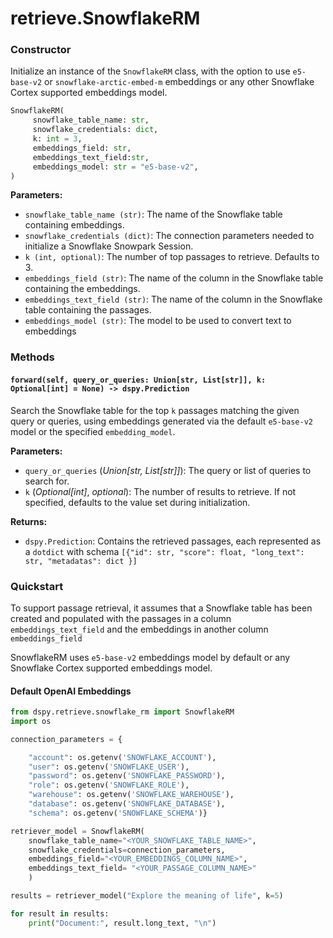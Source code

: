 # retrieve.SnowflakeRM

### Constructor

Initialize an instance of the `SnowflakeRM` class, with the option to use `e5-base-v2` or `snowflake-arctic-embed-m` embeddings or any other Snowflake Cortex supported embeddings model.

```python
SnowflakeRM(
     snowflake_table_name: str,
     snowflake_credentials: dict,
     k: int = 3,
     embeddings_field: str,
     embeddings_text_field:str,
     embeddings_model: str = "e5-base-v2",
)
```

**Parameters:**

- `snowflake_table_name (str)`: The name of the Snowflake table containing embeddings.
- `snowflake_credentials (dict)`: The connection parameters needed to initialize a Snowflake Snowpark Session.
- `k (int, optional)`: The number of top passages to retrieve. Defaults to 3.
- `embeddings_field (str)`: The name of the column in the Snowflake table containing the embeddings.
- `embeddings_text_field (str)`: The name of the column in the Snowflake table containing the passages.
- `embeddings_model (str)`: The model to be used to convert text to embeddings

### Methods

#### `forward(self, query_or_queries: Union[str, List[str]], k: Optional[int] = None) -> dspy.Prediction`

Search the Snowflake table for the top `k` passages matching the given query or queries, using embeddings generated via the default `e5-base-v2` model or the specified `embedding_model`.

**Parameters:**

- `query_or_queries` (_Union[str, List[str]]_): The query or list of queries to search for.
- `k` (_Optional[int]_, _optional_): The number of results to retrieve. If not specified, defaults to the value set during initialization.

**Returns:**

- `dspy.Prediction`: Contains the retrieved passages, each represented as a `dotdict` with schema `[{"id": str, "score": float, "long_text": str, "metadatas": dict }]`

### Quickstart

To support passage retrieval, it assumes that a Snowflake table has been created and populated with the passages in a column `embeddings_text_field` and the embeddings in another column `embeddings_field`

SnowflakeRM uses `e5-base-v2` embeddings model by default or any Snowflake Cortex supported embeddings model.

#### Default OpenAI Embeddings

```python
from dspy.retrieve.snowflake_rm import SnowflakeRM
import os

connection_parameters = {

    "account": os.getenv('SNOWFLAKE_ACCOUNT'),
    "user": os.getenv('SNOWFLAKE_USER'),
    "password": os.getenv('SNOWFLAKE_PASSWORD'),
    "role": os.getenv('SNOWFLAKE_ROLE'),
    "warehouse": os.getenv('SNOWFLAKE_WAREHOUSE'),
    "database": os.getenv('SNOWFLAKE_DATABASE'),
    "schema": os.getenv('SNOWFLAKE_SCHEMA')}

retriever_model = SnowflakeRM(
    snowflake_table_name="<YOUR_SNOWFLAKE_TABLE_NAME>",
    snowflake_credentials=connection_parameters,
    embeddings_field="<YOUR_EMBEDDINGS_COLUMN_NAME>",
    embeddings_text_field= "<YOUR_PASSAGE_COLUMN_NAME>"
    )

results = retriever_model("Explore the meaning of life", k=5)

for result in results:
    print("Document:", result.long_text, "\n")
```

